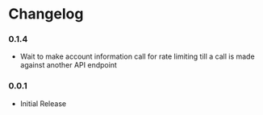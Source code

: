 Changelog
=========

### 0.1.4
- Wait to make account information call for rate limiting till a call is made against another API endpoint

### 0.0.1
- Initial Release
